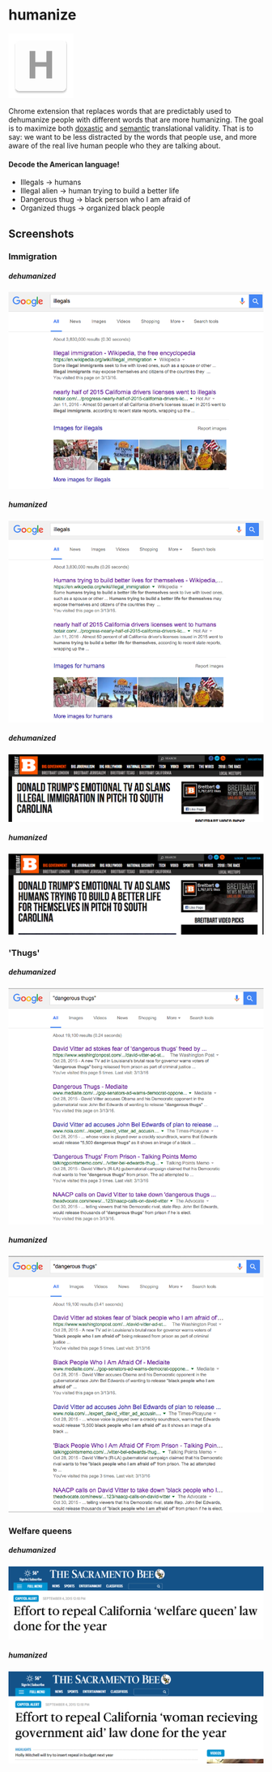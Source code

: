 humanize
=============

![](logo.png)

Chrome extension that replaces words that are predictably used to dehumanize people with different words that are more humanizing. The goal is to maximize both [doxastic](https://en.wikipedia.org/wiki/Doxastic_logic) and [semantic](https://en.wikipedia.org/wiki/Semantic_theory_of_truth#Tarski.27s_theory) translational validity. That is to say: we want to be less distracted by the words that people use, and more aware of the real live human people who they are talking about.

#### Decode the American language!
- Illegals -> humans
- Illegal alien -> human trying to build a better life
- Dangerous thug -> black person who I am afraid of
- Organized thugs -> organized black people 

## Screenshots
### Immigration
##### dehumanized
![](dehumanizedIllegals.png)
##### humanized
![](humanizedIllegals.png)
##### dehumanized
![](dehumanizedImmigration.png)
##### humanized
![](humanizedImmigration.png)


### 'Thugs'
##### dehumanized
![](dehumanizedDangerousThugs.png)
##### humanized
![](humanizedDangerousThugs.png)

### Welfare queens
##### dehumanized
![](dehumanizedWelfareQueen.png)
##### humanized
![](humanizedWelfareQueen.png)


